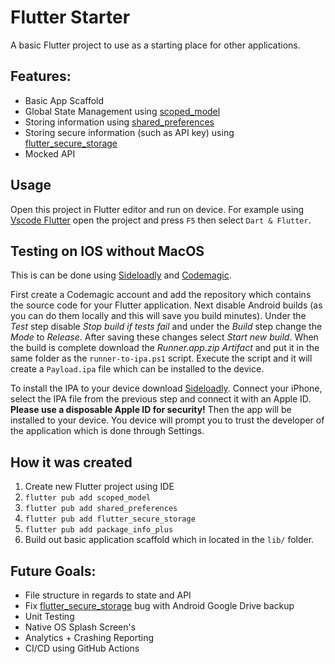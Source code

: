 # Flutter Starter

A basic Flutter project to use as a starting place for other applications.

## Features:

- Basic App Scaffold
- Global State Management using [scoped_model](https://pub.dev/packages/scoped_model)
- Storing information using [shared_preferences](https://pub.dev/packages/shared_preferences)
- Storing secure information (such as API key) using [flutter_secure_storage](https://pub.dev/packages/flutter_secure_storage)
- Mocked API

## Usage

Open this project in Flutter editor and run on device. For example using [Vscode Flutter](https://flutter.dev/docs/development/tools/vs-code) open the project and press `F5` then select `Dart & Flutter`.

## Testing on IOS without MacOS

This is can be done using [Sideloadly](https://iosgods.com/topic/130167-windowsmacosm1ios-15-introducing-sideloadly-working-cydia-impactor-alternative) and [Codemagic](https://codemagic.io).

First create a Codemagic account and add the repository which contains the source code for your Flutter application. Next disable Android builds (as you can do them locally and this will save you build minutes). Under the *Test* step disable *Stop build if tests fail* and under the *Build* step change the *Mode* to *Release*. After saving these changes select *Start new build*. When the build is complete download the *Runner.app.zip* *Artifact* and put it in the same folder as the `runner-to-ipa.ps1` script. Execute the script and it will create a `Payload.ipa` file which can be installed to the device.

To install the IPA to your device download [Sideloadly](https://iosgods.com/topic/130167-windowsmacosm1ios-15-introducing-sideloadly-working-cydia-impactor-alternative). Connect your iPhone, select the IPA file from the previous step and connect it with an Apple ID. **Please use a disposable Apple ID for security!** Then the app will be installed to your device. You device will prompt you to trust the developer of the application which is done through Settings.

## How it was created

1. Create new Flutter project using IDE
2. `flutter pub add scoped_model`
3. `flutter pub add shared_preferences`
4. `flutter pub add flutter_secure_storage`
5. `flutter pub add package_info_plus`
6. Build out basic application scaffold which in located in the `lib/` folder.

## Future Goals:

- File structure in regards to state and API
- Fix [flutter_secure_storage](https://pub.dev/packages/flutter_secure_storage) bug with Android Google Drive backup
- Unit Testing
- Native OS Splash Screen's
- Analytics + Crashing Reporting
- CI/CD using GitHub Actions
